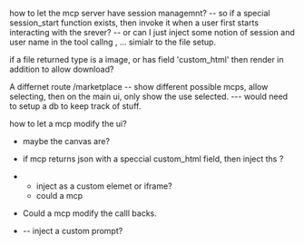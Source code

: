 how to let the mcp server have session managemnt?
-- so if a special session_start function exists, then invoke it when a user first starts interacting with the srever?
-- or can I just inject some notion of session and user name in the tool callng , ... simialr to the file setup. 

if a file returned type is a image, or has field 'custom_html' then render in addition to allow download?

A differnet route /marketplace
-- show different possible mcps, allow selecting, then on the main ui, only show the use selected. 
--- would need to setup a db to keep track of stuff. 

how to let a mcp modify the ui?
- maybe the canvas are?
- if mcp returns json with a speccial custom_html field, then inject ths ?
- - inject as a custom elemet or iframe?
  - could a mcp
 
- Could a mcp modify the calll backs.
- -- inject a custom prompt?

